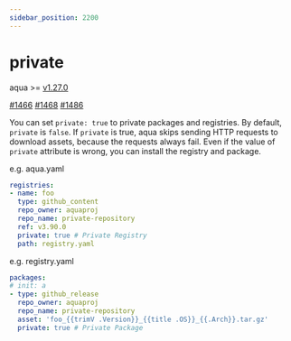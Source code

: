 ```yaml
---
sidebar_position: 2200
---
```


# private

aqua >= [v1.27.0](https://github.com/aquaproj/aqua/releases/tag/v1.27.0)

[#1466](https://github.com/aquaproj/aqua/issues/1466) [#1468](https://github.com/aquaproj/aqua/issues/1468) [#1486](https://github.com/aquaproj/aqua/pull/1486)

You can set `private: true` to private packages and registries.
By default, `private` is `false`.
If `private` is true, aqua skips sending HTTP requests to download assets, because the requests always fail.
Even if the value of `private` attribute is wrong, you can install the registry and package.

e.g. aqua.yaml

```yaml
registries:
- name: foo
  type: github_content
  repo_owner: aquaproj
  repo_name: private-repository
  ref: v3.90.0
  private: true # Private Registry
  path: registry.yaml
```

e.g. registry.yaml

```yaml
packages:
# init: a
- type: github_release
  repo_owner: aquaproj
  repo_name: private-repository
  asset: 'foo_{{trimV .Version}}_{{title .OS}}_{{.Arch}}.tar.gz'
  private: true # Private Package
```
